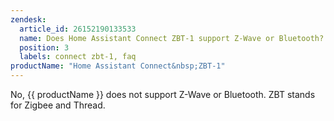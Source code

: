 ```yaml
---
zendesk:
  article_id: 26152190133533
  name: Does Home Assistant Connect ZBT-1 support Z-Wave or Bluetooth?
  position: 3
  labels: connect zbt-1, faq
productName: "Home Assistant Connect&nbsp;ZBT-1"
---
```


No, {{ productName }} does not support Z-Wave or Bluetooth. ZBT stands for Zigbee and Thread.

